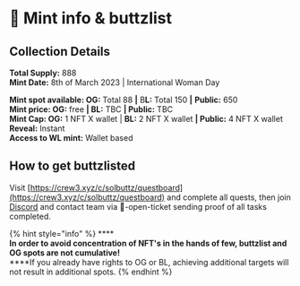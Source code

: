 # 📘 Mint info & buttzlist

## **Collection Details**

**Total Supply:** 888\
**Mint Date:** 8th of March 2023 | International Woman Day

**Mint spot available:  OG:** Total 88 **|** B**L:** Total 150 **|** **Public:** 650\
**Mint price: OG:** free **| BL:** TBC **| Public:** TBC\
**Mint Cap: OG:** 1 NFT X wallet | **BL:** 2 NFT X wallet  **|  Public:** 4 NFT X wallet\
**Reveal:** Instant\
**Access to WL mint:** Wallet based

## How to get buttzlisted

Visit [https://crew3.xyz/c/solbuttz/questboard](https://crew3.xyz/c/solbuttz/questboard) and complete all quests, then join [Discord](https://discord.me/buttz) and contact team via 📩-open-ticket sending proof of all tasks completed.

{% hint style="info" %}
****\
**In order to avoid concentration of NFT's in the hands of few, buttzlist and OG spots are not cumulative!**\
****If you already have rights to OG or BL, achieving additional targets will not result in additional spots.
{% endhint %}

